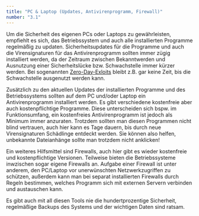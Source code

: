 ```yaml
---
title: "PC & Laptop (Updates, Antivirenprogramm, Firewall)"
number: "3.1"
---
```


Um die Sicherheit des eigenen PCs oder Laptops zu gewährleisten, empfiehlt es sich, das Betriebssystem und auch alle installierten Programme regelmäßig zu updaten. Sicherheitsupdates für die Programme und auch die Virensignaturen für das Antivirenprogramm sollten immer zügig installiert werden, da der Zeitraum zwischen Bekanntwerden und Ausnutzung einer Sicherheitslücke bzw. Schwachstelle immer kürzer werden.
Bei sogenannten [Zero-Day-Exloits](https://de.wikipedia.org/wiki/Exploit#Zero-Day-Exploit) bleibt z.B. gar keine Zeit, bis die Schwachstelle ausgenutzt werden kann.

Zusätzlich zu den aktuellen Updates der installierten Programme und des Betriebssystems sollten auf dem PC und/oder Laptop ein Antivirenprogramm installiert werden. Es gibt verschiedene kostenfreie aber auch kostenpflichtige Programme. Diese unterscheiden sich bspw. im Funktionsumfang, ein kostenfreies Antivirenprogramm ist jedoch als Minimum immer anzuraten. Trotzdem sollten man diesen Programmen nicht blind vertrauen, auch hier kann es Tage dauern, bis durch neue Virensignaturen Schädlinge entdeckt werden. Sie können also helfen, unbekannte Dateianhänge sollte man trotzdem nicht anklicken!

Ein weiteres Hilfsmittel sind Firewalls, auch hier gibt es wieder kostenfreie und kostenpflichtige Versionen. Teilweise bieten die Betriebssysteme inwzischen sogar eigene Firewalls an. Aufgabe einer Firewall ist unter anderem, den PC/Laptop vor unerwünschten Netzwerkzugriffen zu schützen, außerdem kann man bei separat installierten Firewalls durch Regeln bestimmen, welches Programm sich mit externen Servern verbinden und austauschen kann.

Es gibt auch mit all diesen Tools nie die hundertprozentige Sicherheit, regelmäßige Backups des Systems und der wichtigen Daten sind ratsam.